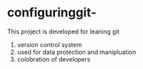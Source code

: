 # configuringgit-
This project is developed for leaning git 
 1) version control system
 2) used for data protection and manipluation  
 3) colobration of developers 
